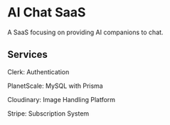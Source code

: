 # AI Chat SaaS
A SaaS focusing on providing AI companions to chat.


## Services
Clerk: Authentication

PlanetScale: MySQL with Prisma

Cloudinary: Image Handling Platform

Stripe: Subscription System
